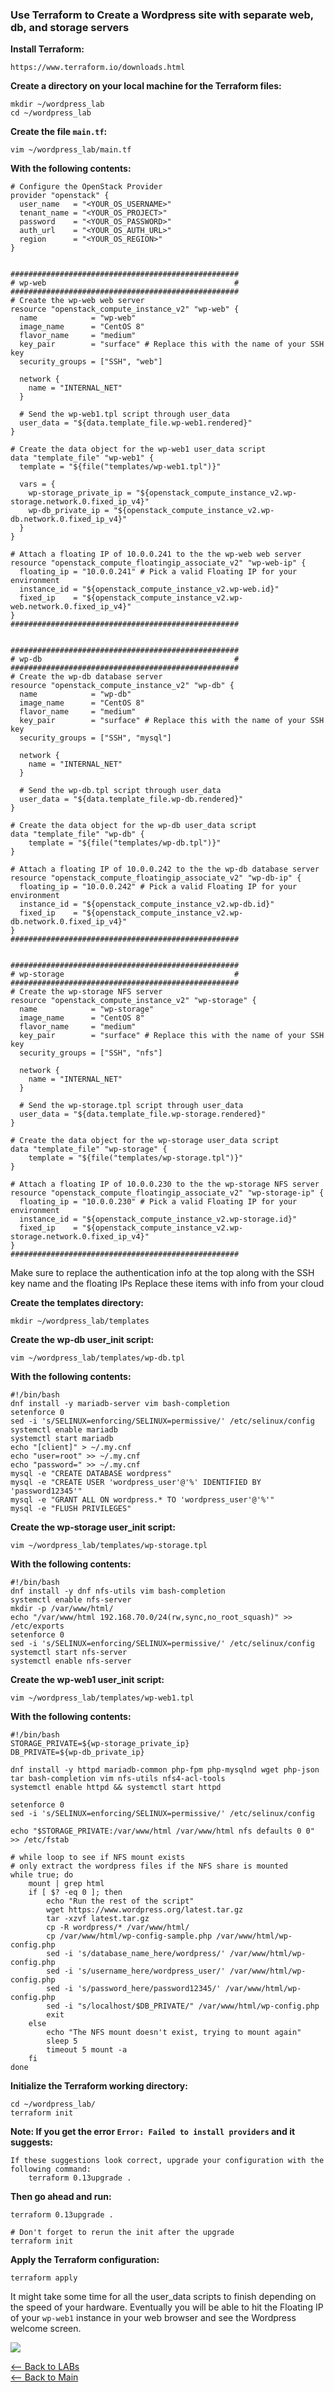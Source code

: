 ### Use Terraform to Create a Wordpress site with separate web, db, and storage servers

**Install Terraform:**
```
https://www.terraform.io/downloads.html
```

**Create a directory on your local machine for the Terraform files:**
```
mkdir ~/wordpress_lab
cd ~/wordpress_lab
```

**Create the file `main.tf`:**
```
vim ~/wordpress_lab/main.tf
```

**With the following contents:**
```
# Configure the OpenStack Provider
provider "openstack" {
  user_name   = "<YOUR_OS_USERNAME>"
  tenant_name = "<YOUR_OS_PROJECT>"
  password    = "<YOUR_OS_PASSWORD>"
  auth_url    = "<YOUR_OS_AUTH_URL>"
  region      = "<YOUR_OS_REGION>"
}


###################################################
# wp-web                                          #
###################################################
# Create the wp-web web server
resource "openstack_compute_instance_v2" "wp-web" {
  name            = "wp-web"
  image_name      = "CentOS 8"
  flavor_name     = "medium"
  key_pair        = "surface" # Replace this with the name of your SSH key
  security_groups = ["SSH", "web"]

  network {
    name = "INTERNAL_NET"
  }

  # Send the wp-web1.tpl script through user_data
  user_data = "${data.template_file.wp-web1.rendered}"
}

# Create the data object for the wp-web1 user_data script
data "template_file" "wp-web1" {
  template = "${file("templates/wp-web1.tpl")}"

  vars = {
    wp-storage_private_ip = "${openstack_compute_instance_v2.wp-storage.network.0.fixed_ip_v4}"
    wp-db_private_ip = "${openstack_compute_instance_v2.wp-db.network.0.fixed_ip_v4}"
  }
}

# Attach a floating IP of 10.0.0.241 to the the wp-web web server
resource "openstack_compute_floatingip_associate_v2" "wp-web-ip" {
  floating_ip = "10.0.0.241" # Pick a valid Floating IP for your environment
  instance_id = "${openstack_compute_instance_v2.wp-web.id}"
  fixed_ip    = "${openstack_compute_instance_v2.wp-web.network.0.fixed_ip_v4}"
}
###################################################


###################################################
# wp-db                                           #
###################################################
# Create the wp-db database server
resource "openstack_compute_instance_v2" "wp-db" {
  name            = "wp-db"
  image_name      = "CentOS 8"
  flavor_name     = "medium"
  key_pair        = "surface" # Replace this with the name of your SSH key
  security_groups = ["SSH", "mysql"]

  network {
    name = "INTERNAL_NET"
  }

  # Send the wp-db.tpl script through user_data
  user_data = "${data.template_file.wp-db.rendered}"
}

# Create the data object for the wp-db user_data script
data "template_file" "wp-db" {
    template = "${file("templates/wp-db.tpl")}"
}

# Attach a floating IP of 10.0.0.242 to the the wp-db database server
resource "openstack_compute_floatingip_associate_v2" "wp-db-ip" {
  floating_ip = "10.0.0.242" # Pick a valid Floating IP for your environment
  instance_id = "${openstack_compute_instance_v2.wp-db.id}"
  fixed_ip    = "${openstack_compute_instance_v2.wp-db.network.0.fixed_ip_v4}"
}
###################################################


###################################################
# wp-storage                                      #
###################################################
# Create the wp-storage NFS server
resource "openstack_compute_instance_v2" "wp-storage" {
  name            = "wp-storage"
  image_name      = "CentOS 8"
  flavor_name     = "medium"
  key_pair        = "surface" # Replace this with the name of your SSH key
  security_groups = ["SSH", "nfs"]

  network {
    name = "INTERNAL_NET"
  }

  # Send the wp-storage.tpl script through user_data
  user_data = "${data.template_file.wp-storage.rendered}"
}

# Create the data object for the wp-storage user_data script
data "template_file" "wp-storage" {
    template = "${file("templates/wp-storage.tpl")}"
}

# Attach a floating IP of 10.0.0.230 to the the wp-storage NFS server
resource "openstack_compute_floatingip_associate_v2" "wp-storage-ip" {
  floating_ip = "10.0.0.230" # Pick a valid Floating IP for your environment
  instance_id = "${openstack_compute_instance_v2.wp-storage.id}"
  fixed_ip    = "${openstack_compute_instance_v2.wp-storage.network.0.fixed_ip_v4}"
}
###################################################
```
Make sure to replace the authentication info at the top along with the SSH key name and the floating IPs
Replace these items with info from your cloud

**Create the templates directory:**
```
mkdir ~/wordpress_lab/templates
```

**Create the wp-db user_init script:**
```
vim ~/wordpress_lab/templates/wp-db.tpl
```
**With the following contents:**
```
#!/bin/bash
dnf install -y mariadb-server vim bash-completion
setenforce 0
sed -i 's/SELINUX=enforcing/SELINUX=permissive/' /etc/selinux/config
systemctl enable mariadb
systemctl start mariadb
echo "[client]" > ~/.my.cnf
echo "user=root" >> ~/.my.cnf
echo "password=" >> ~/.my.cnf
mysql -e "CREATE DATABASE wordpress"
mysql -e "CREATE USER 'wordpress_user'@'%' IDENTIFIED BY 'password12345'"
mysql -e "GRANT ALL ON wordpress.* TO 'wordpress_user'@'%'"
mysql -e "FLUSH PRIVILEGES"
```

**Create the wp-storage user_init script:**
```
vim ~/wordpress_lab/templates/wp-storage.tpl
```
**With the following contents:**
```
#!/bin/bash
dnf install -y dnf nfs-utils vim bash-completion
systemctl enable nfs-server
mkdir -p /var/www/html/
echo "/var/www/html 192.168.70.0/24(rw,sync,no_root_squash)" >> /etc/exports
setenforce 0
sed -i 's/SELINUX=enforcing/SELINUX=permissive/' /etc/selinux/config
systemctl start nfs-server
systemctl enable nfs-server
```

**Create the wp-web1 user_init script:**
```
vim ~/wordpress_lab/templates/wp-web1.tpl
```
**With the following contents:**
```
#!/bin/bash
STORAGE_PRIVATE=${wp-storage_private_ip}
DB_PRIVATE=${wp-db_private_ip}

dnf install -y httpd mariadb-common php-fpm php-mysqlnd wget php-json tar bash-completion vim nfs-utils nfs4-acl-tools
systemctl enable httpd && systemctl start httpd

setenforce 0
sed -i 's/SELINUX=enforcing/SELINUX=permissive/' /etc/selinux/config

echo "$STORAGE_PRIVATE:/var/www/html /var/www/html nfs defaults 0 0" >> /etc/fstab

# while loop to see if NFS mount exists
# only extract the wordpress files if the NFS share is mounted
while true; do
    mount | grep html
    if [ $? -eq 0 ]; then
        echo "Run the rest of the script"
        wget https://www.wordpress.org/latest.tar.gz
        tar -xzvf latest.tar.gz
        cp -R wordpress/* /var/www/html/
        cp /var/www/html/wp-config-sample.php /var/www/html/wp-config.php
        sed -i 's/database_name_here/wordpress/' /var/www/html/wp-config.php
        sed -i 's/username_here/wordpress_user/' /var/www/html/wp-config.php
        sed -i 's/password_here/password12345/' /var/www/html/wp-config.php
        sed -i "s/localhost/$DB_PRIVATE/" /var/www/html/wp-config.php
        exit
    else
        echo "The NFS mount doesn't exist, trying to mount again"
        sleep 5
        timeout 5 mount -a
    fi
done
```

**Initialize the Terraform working directory:**
```
cd ~/wordpress_lab/
terraform init
```

**Note: If you get the error `Error: Failed to install providers` and it suggests:**
```
If these suggestions look correct, upgrade your configuration with the
following command:
    terraform 0.13upgrade .
```

**Then go ahead and run:**
```
terraform 0.13upgrade .

# Don't forget to rerun the init after the upgrade
terraform init
```

**Apply the Terraform configuration:**
```
terraform apply
```

It might take some time for all the user_data scripts to finish depending on the speed of your hardware. Eventually you will be able to hit the Floating IP of your `wp-web1` instance in your web browser and see the Wordpress welcome screen.

![](screenshots/19.png)



[<-- Back to LABs](../README.md)  
[<-- Back to Main](../../README.md)
